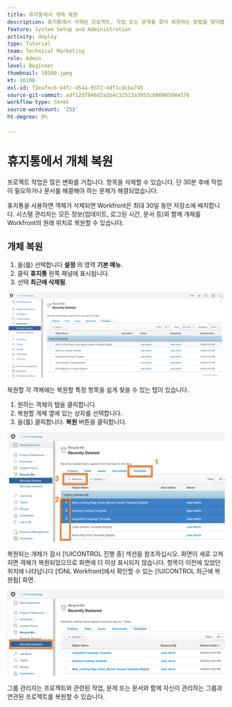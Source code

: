 ```yaml
---
title: 휴지통에서 개체 복원
description: 휴지통에서 삭제된 프로젝트, 작업 또는 문제를 찾아 복원하는 방법을 알아봅니다.
feature: System Setup and Administration
activity: deploy
type: Tutorial
team: Technical Marketing
role: Admin
level: Beginner
thumbnail: 10100.jpeg
kt: 10100
exl-id: 72eafec6-b4fc-454a-9372-4df1cdcba745
source-git-commit: adf12d7846d2a1b4c32513a3955c080905044576
workflow-type: tm+mt
source-wordcount: '253'
ht-degree: 0%

---
```


# 휴지통에서 개체 복원

프로젝트 작업은 많은 변화를 거칩니다. 항목을 삭제할 수 있습니다. 단 30분 후에 작업이 필요하거나 문서를 해결해야 하는 문제가 해결되었습니다.

휴지통을 사용하면 객체가 삭제되면 Workfront은 최대 30일 동안 저장소에 배치합니다. 시스템 관리자는 모든 정보(업데이트, 로그된 시간, 문서 등)와 함께 개체를 Workfront의 원래 위치로 복원할 수 있습니다.

## 개체 복원

1. 을(를) 선택합니다 **설정** 의 영역 **기본 메뉴**.
1. 클릭 **휴지통** 왼쪽 패널에 표시됩니다.
1. 선택 **최근에 삭제됨**.

![설정 영역의 휴지통 최근 삭제 섹션](assets/admin-fund-recycle-bin-1.png)

복원할 각 객체에는 복원할 특정 항목을 쉽게 찾을 수 있는 탭이 있습니다.

1. 원하는 객체의 탭을 클릭합니다.
1. 복원할 개체 옆에 있는 상자를 선택합니다.
1. 을(를) 클릭합니다. **복원** 버튼을 클릭합니다.

![휴지통에서 선택한 항목](assets/admin-fund-recycle-bin-2.png)

복원되는 개체가 잠시 [!UICONTROL 진행 중] 섹션을 참조하십시오. 화면이 새로 고쳐지면 객체가 복원되었으므로 화면에 더 이상 표시되지 않습니다. 항목이 이전에 있었던 위치에 나타납니다 [!DNL Workfront]에서 확인할 수 있는 [!UICONTROL 최근에 복원됨] 화면.

![설정 영역의 휴지통의 최근 복원된 섹션](assets/admin-fund-recycle-bin-3.png)

그룹 관리자는 프로젝트와 관련된 작업, 문제 또는 문서와 함께 자신이 관리하는 그룹과 연관된 프로젝트를 복원할 수 있습니다.

<!---
learn more URL
Restoring deleted items
Viewing items that have been recently restored
--->
